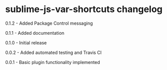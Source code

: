 # sublime-js-var-shortcuts changelog
0.1.2 - Added Package Control messaging

0.1.1 - Added documentation

0.1.0 - Initial release

0.0.2 - Added automated testing and Travis CI

0.0.1 - Basic plugin functionality implemented
